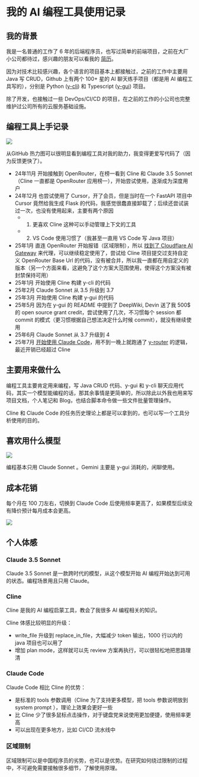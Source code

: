 # 我的 AI 编程工具使用记录
## 我的背景

我是一名普通的工作了 6 年的后端程序员，也写过简单的前端项目，之前在大厂小公司都待过，感兴趣的朋友可以看我的 [简历](https://cdn.luohy15.com/cv_cn.pdf)。

因为对技术比较感兴趣，各个语言的项目基本上都接触过，之前的工作中主要用 Java 写 CRUD，Github 上有两个 100+ 星的 AI 聊天练手项目（都是用 AI 编程工具写的），分别是 Python ([y-cli](https://github.com/luohy15/y-cli)) 和 Typescript ([y-gui](https://github.com/luohy15/y-gui)) 项目。

除了开发，也接触过一些 DevOps/CI/CD 的项目，在之前的工作的小公司也完整维护过公司所有的云服务基础设施。

## 编程工具上手记录

![](https://cdn.luohy15.com/ai-coding-tools-using-experience-1.png)

从GitHub 热力图可以很明显看到编程工具对我的助力，我变得更爱写代码了（因为反馈更快了）。

- 24年11月 开始接触到 OpenRouter，在榜一看到 Cline 和 Claude 3.5 Sonnet（Cline 一直都是 OpenRouter 应用榜一），开始尝试使用，逐渐成为深度用户
- 24年12月 也尝试使用了 Cursor，开了会员，但是当时在一个 FastAPI 项目中 Cursor 竟然给我生成 Flask 的代码，我感觉很蠢直接卸载了；后续还尝试装过一次，也没有使用起来，主要有两个原因
	- 1. 更喜欢 Cline 这种可以手动管理上下文的工具
	- 2. VS Code 使用习惯了（我甚至一直用 VS Code 写 Java 项目）
- 25年1月 直连 OpenRouter 开始报错（区域限制），所以 [找到了 Cloudflare AI Gateway](https://luohy15.com/zhs/cline-openrouter-fix/)  来代理，可以继续稳定使用了，尝试给 Cline 项目提交过支持自定义 OpenRouter Base Url 的代码，没有被合并，所以我一直都在用自定义的版本（另一个方面来看，这避免了这个方案大范围使用，使得这个方案没有被封禁保持可用）
- 25年1月 开始使用 Cline 构建 y-cli 的代码
- 25年2月 Claude Sonnet 从 3.5 升级到 3.7
- 25年3月 开始使用 Cline 构建 y-gui 的代码
- 25年5月 因为在 y-gui 的 README 中提到了 DeepWiki, Devin 送了我 500$ 的 open source grant credit，尝试使用了几次，不习惯每个 session 都 commit 的模式（更习惯根据自己想法决定什么时候 commit），就没有继续使用
- 25年6月 Claude Sonnet 从 3.7 升级到 4
- 25年7月 [开始使用 Claude Code](https://luohy15.com/zhs/compare-cline-and-claude-code/)，用不到一晚上就跑通了 [y-router](https://github.com/luohy15/y-router) 的逻辑，最近开销已经超过 Cline

## 主要用来做什么

编程工具主要肯定用来编程，写 Java CRUD 代码、y-gui 和 y-cli 聊天应用代码，其实一个模型能编程的话，那其余事情是更简单的，所以除此以外我也用来写项目文档，个人笔记和 Blog，也结合脚本命令做一些文件批量管理操作。
 
Cline 和 Claude Code 的任务历史理论上都是可以拿到的，也可以写一个工具分析使用的目的。

## 喜欢用什么模型

![](https://cdn.luohy15.com/ai-coding-tools-using-experience-2.png)

编程基本只用 Claude Sonnet 。Gemini 主要是 y-gui 消耗的，闲聊使用。

## 成本花销

每个月在 100 刀左右，切换到 Claude Code 后使用频率更高了，如果模型后续没有降价预计每月成本会更高。

![](https://cdn.luohy15.com/ai-coding-tools-using-experience-3.png)

## 个人体感
### Claude 3.5 Sonnet

Claude 3.5 Sonnet 是一款跨时代的模型，从这个模型开始 AI 编程开始达到可用的状态。编程场景用且只用 Claude。

### Cline

Cline 是我的 AI 编程启蒙工具，教会了我很多 AI 编程相关的知识。

Cline 体感比较明显的升级：

- write_file 升级到 replace_in_file，大幅减少 token 输出，1000 行以内的 java 项目也可以用了
- 增加 plan mode，这样就可以先 review 方案再执行，可以很轻松地把思路理清

### Claude Code

Claude Code 相比 Cline 的优势：

- 是标准的 tools 参数调用（Cline 为了支持更多模型，把 tools 参数说明放到 system prompt ），理论上效果会更好一些
- 比 Cline 少了很多鼠标点击操作，对于键盘党来说使用更加便捷，使用频率更高
- 可以出现在更多地方，比如 CI/CD 流水线中

### 区域限制

区域限制可以是中国程序员的劣势，也可以是优势。在研究如何绕过限制的过程中，不可避免需要接触很多细节，了解使用原理。
